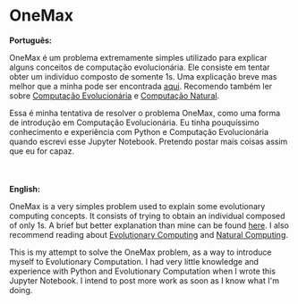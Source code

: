 # OneMax

**Português:**

OneMax é um problema extremamente simples utilizado para explicar alguns conceitos de computação evolucionária. Ele consiste em tentar obter um indivíduo composto de somente 1s. Uma explicação breve mas melhor que a minha pode ser encontrada [aqui](https://tracer.lcc.uma.es/problems/onemax/onemax.html). Recomendo também ler sobre [Computação Evolucionária](https://en.wikipedia.org/wiki/Evolutionary_computation) e [Computação Natural](https://en.wikipedia.org/wiki/Natural_computing).

Essa é minha tentativa de resolver o problema OneMax, como uma forma de introdução em Computação Evolucionária. Eu tinha pouquíssimo conhecimento e experiência com Python e Computação Evolucionária quando escrevi esse Jupyter Notebook. Pretendo postar mais coisas assim que eu for capaz.
\
\
\
\
**English:**

OneMax is a very simples problem used to explain some evolutionary computing concepts. It consists of trying to obtain an individual composed of only 1s. A brief but better explanation than mine can be found [here](https://tracer.lcc.uma.es/problems/onemax/onemax.html). I also recommend reading about [Evolutionary Computing](https://en.wikipedia.org/wiki/Evolutionary_computation) and [Natural Computing](https://en.wikipedia.org/wiki/Natural_computing).

This is my attempt to solve the OneMax problem, as a way to introduce myself to Evolutionary Computation. I had very little knowledge and experience with Python and Evolutionary Computation when I wrote this Jupyter Notebook. I intend to post more work as soon as I know what I'm doing.

